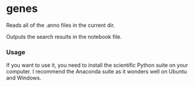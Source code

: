 # genes
Reads all of the .anno files in the current dir.

Outputs the search results in the notebook file.

### Usage
If you want to use it, you need to install the scientific Python suite on your computer. I recommend the Anaconda suite as it wonders well on Ubuntu and Windows.